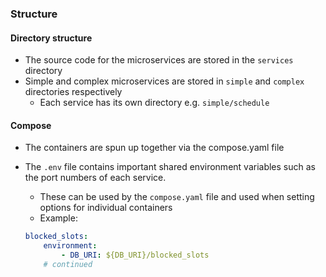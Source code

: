 ### Structure
#### Directory structure
- The source code for the microservices are stored in the `services` directory
- Simple and complex microservices are stored in `simple` and `complex` directories respectively
    - Each service has its own directory e.g. `simple/schedule`
#### Compose
- The containers are spun up together via the compose.yaml file
- The `.env` file contains important shared environment variables such as the port numbers of each service.
    - These can be used by the `compose.yaml` file and used when setting options for individual containers
    - Example:

    ```yaml
    blocked_slots:
        environment:
            - DB_URI: ${DB_URI}/blocked_slots
        # continued
    ```